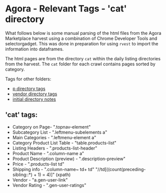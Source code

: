# Agora - Relevant Tags - 'cat' directory

What follows below is some manual parsing of the html files from the Agora Marketplace harvest using a combination of Chrome Developer Tools and selectorgadget. This was done in preparation for using `rvest` to import the information into dataframes. 

The html pages are from the directory `cat` within the daily listing directories from the harvest. The `cat` folder for each crawl contains pages sorted by category.

Tags for other folders:
- [p directory tags](ag-RelevantTags-p.md)
- [vendor directory tags](g-RelevantTags-vendor.md)
- [initial directory notes](agDirectoryNotes.md)


## 'cat' tags:

- Category on Page- ".topnav-element"
- Subcategory List - ".leftmenu-subelements a"
- Main Categories - ".leftmenu-element a"
- Category Product List Table - "table.products-list"
- Listing Headers - ".products-list-header"
- Product Name - ".column-name a"
- Product Description (preview) - ".description-preview"
- Price - ".products-list td"
- Shipping info - ".column-name~ td+ td" "//td[((count(preceding-sibling::*) + 1) = 4)]" (xpath)
- Vendor - "a.gen-user-link"
- Vendor Rating - ".gen-user-ratings"
